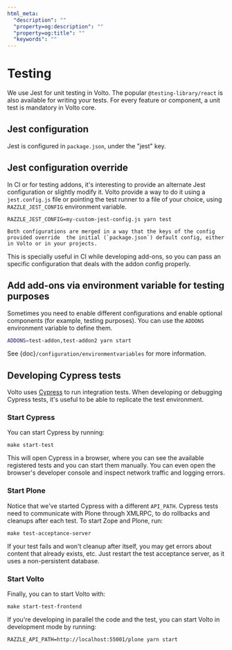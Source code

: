 ```yaml
---
html_meta:
  "description": ""
  "property=og:description": ""
  "property=og:title": ""
  "keywords": ""
---
```


# Testing

We use Jest for unit testing in Volto. The popular `@testing-library/react` is also
available for writing your tests. For every feature or component, a unit test is
mandatory in Volto core.

## Jest configuration

Jest is configured in `package.json`, under the "jest" key.

## Jest configuration override

In CI or for testing addons, it's interesting to provide an alternate Jest configuration
or slightly modify it. Volto provide a way to do it using a `jest.config.js` file or
pointing the test runner to a file of your choice, using `RAZZLE_JEST_CONFIG`
environment variable.

    RAZZLE_JEST_CONFIG=my-custom-jest-config.js yarn test

```{note}
Both configurations are merged in a way that the keys of the config provided override  the initial (`package.json`) default config, either in Volto or in your projects.
```

This is specially useful in CI while developing add-ons, so you can pass an specific configuration that deals with the addon config properly.

## Add add-ons via environment variable for testing purposes

Sometimes you need to enable different configurations and enable optional components (for example, testing purposes).
You can use the `ADDONS` environment variable to define them.

```bash
ADDONS=test-addon,test-addon2 yarn start
```

 See {doc}`/configuration/environmentvariables` for more information.

## Developing Cypress tests

Volto uses [Cypress](https://www.cypress.io) to run integration tests. When
developing or debugging Cypress tests, it's useful to be able to replicate the
test environment.

### Start Cypress

You can start Cypress by running:

```
make start-test
```

This will open Cypress in a browser, where you can see the available registered
tests and you can start them manually. You can even open the browser's
developer console and inspect network traffic and logging errors.

### Start Plone

Notice that we've started Cypress with a different `API_PATH`. Cypress tests
need to communicate with Plone through XMLRPC, to do rollbacks and cleanups
after each test. To start Zope and Plone, run:

```
make test-acceptance-server
```

If your test fails and won't cleanup after itself, you may get errors about
content that already exists, etc. Just restart the test acceptance server, as
it uses a non-persistent database.

### Start Volto

Finally, you can to start Volto with:

```
make start-test-frontend
```

If you're developing in parallel the code and the test, you can start Volto in
development mode by running:

```
RAZZLE_API_PATH=http://localhost:55001/plone yarn start
```

